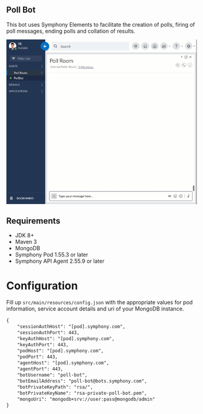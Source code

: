 ## Poll Bot
This bot uses Symphony Elements to facilitate the creation of polls, firing of poll messages, ending polls and collation of results. 

![](poll-bot.gif)

## Requirements
* JDK 8+
* Maven 3
* MongoDB
* Symphony Pod 1.55.3 or later
* Symphony API Agent 2.55.9 or later

# Configuration
Fill up `src/main/resources/config.json` with the appropriate values for pod information,
service account details and uri of your MongoDB instance. 
```json5
{
    "sessionAuthHost": "[pod].symphony.com",
    "sessionAuthPort": 443,
    "keyAuthHost": "[pod].symphony.com",
    "keyAuthPort": 443,
    "podHost": "[pod].symphony.com",
    "podPort": 443,
    "agentHost": "[pod].symphony.com",
    "agentPort": 443,
    "botUsername": "poll-bot",
    "botEmailAddress": "poll-bot@bots.symphony.com",
    "botPrivateKeyPath": "rsa/",
    "botPrivateKeyName": "rsa-private-poll-bot.pem",
    "mongoUri": "mongodb+srv://user:pass@mongodb/admin"
}
```
